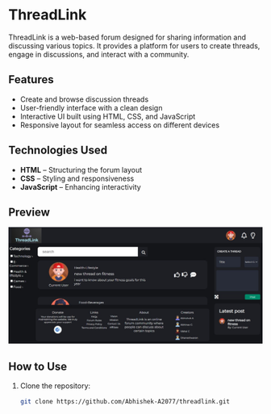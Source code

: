 # ThreadLink  

ThreadLink is a web-based forum designed for sharing information and discussing various topics. It provides a platform for users to create threads, engage in discussions, and interact with a community.  

## Features  
- Create and browse discussion threads  
- User-friendly interface with a clean design  
- Interactive UI built using HTML, CSS, and JavaScript  
- Responsive layout for seamless access on different devices  

## Technologies Used  
- **HTML** – Structuring the forum layout  
- **CSS** – Styling and responsiveness  
- **JavaScript** – Enhancing interactivity  

## Preview  
![Threadlink Preview](images/threadlink%20preview.jpg)  

## How to Use  
1. Clone the repository:  
   ```bash
   git clone https://github.com/Abhishek-A2077/threadlink.git
